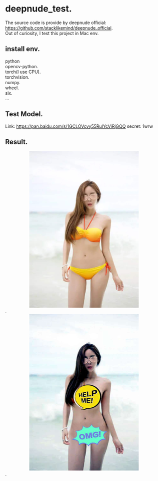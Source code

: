 # deepnude_test.  
The source code is provide by deepnude official: https://github.com/stacklikemind/deepnude_official.  
Out of curiosity, I test this project in Mac env.

## install env.  
python     
opencv-python.   
torch(I use CPU).   
torchvision.    
numpy.   
wheel.   
six.  
...   
## Test Model.  
Link: https://pan.baidu.com/s/1GCLOVcvy55RulYcViRjGQQ  secret: 1wrw

## Result.  
<div align=center><img src="https://github.com/2anchao/deepnude_test/blob/main/img_show/input1.jpg" width="350" height="500" /></div>. 
<div align=center><img src="https://github.com/2anchao/deepnude_test/blob/main/img_show/show.jpeg" width="350" height="500" /></div>. 

